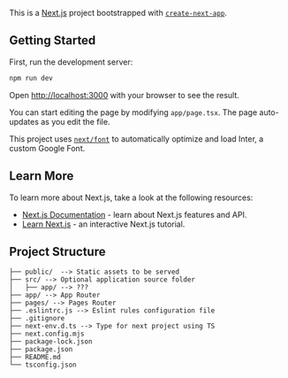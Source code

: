 This is a [Next.js](https://nextjs.org/) project bootstrapped with [`create-next-app`](https://github.com/vercel/next.js/tree/canary/packages/create-next-app).

## Getting Started

First, run the development server:

```bash
npm run dev
```

Open [http://localhost:3000](http://localhost:3000) with your browser to see the result.

You can start editing the page by modifying `app/page.tsx`. The page auto-updates as you edit the file.

This project uses [`next/font`](https://nextjs.org/docs/basic-features/font-optimization) to automatically optimize and load Inter, a custom Google Font.

## Learn More

To learn more about Next.js, take a look at the following resources:

- [Next.js Documentation](https://nextjs.org/docs) - learn about Next.js features and API.
- [Learn Next.js](https://nextjs.org/learn) - an interactive Next.js tutorial.

##  Project Structure
```
├── public/  --> Static assets to be served
├── src/ --> Optional application source folder
│   ├── app/ --> ???
├── app/ --> App Router
├── pages/ --> Pages Router
├── .eslintrc.js --> Eslint rules configuration file
├── .gitignore
├── next-env.d.ts --> Type for next project using TS
├── next.config.mjs
├── package-lock.json
├── package.json
├── README.md
└── tsconfig.json
```

